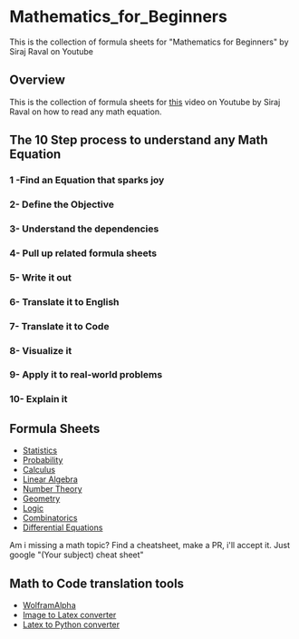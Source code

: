 # Mathematics_for_Beginners
This is the collection of formula sheets for "Mathematics for Beginners" by Siraj Raval on Youtube

## Overview 

This is the collection of formula sheets for [this](https://youtu.be/sb_FI7nt4yk) video on Youtube by Siraj Raval on how to read any math equation. 

## The 10 Step process to understand any Math Equation

### 1 -Find an Equation that sparks joy
### 2- Define the Objective
### 3- Understand the dependencies
### 4- Pull up related formula sheets
### 5- Write it out
### 6- Translate it to English
### 7- Translate it to Code
### 8- Visualize it
### 9- Apply it to real-world problems
### 10- Explain it


## Formula Sheets

- [Statistics](http://web.mit.edu/~csvoss/Public/usabo/stats_handout.pdf)
- [Probability](https://static1.squarespace.com/static/54bf3241e4b0f0d81bf7ff36/t/55e9494fe4b011aed10e48e5/1441352015658/probability_cheatsheet.pdf)
- [Calculus](http://tutorial.math.lamar.edu/pdf/Calculus_Cheat_Sheet_All.pdf)
- [Linear Algebra](https://www.souravsengupta.com/cds2016/lectures/Savov_Notes.pdf)
- [Number Theory](https://www.docdroid.net/rAbDvxF/number-theory-cheatsheet.pdf)
- [Geometry](http://mdk12.msde.maryland.gov/instruction/curriculum/hsa/geometry/math_reference_sheet.html) 
- [Logic](http://www.pitt.edu/~woon/courses/ps2703_logic.pdf) 
- [Combinatorics](http://www.baskent.edu.tr/~tkaracay/etudio/ders/math/GenelMath/Combinatorics.pdf) 
- [Differential Equations](http://furius.ca/cqfpub/doc/diffequs/diffequs.pdf)

Am i missing a math topic? Find a cheatsheet, make a PR, i'll accept it. Just google "(Your subject) cheat sheet"

## Math to Code translation tools

- [WolframAlpha](https://www.wolframalpha.com/)
- [Image to Latex converter](https://github.com/yixuanzhou/image2latex) 
- [Latex to Python converter](https://github.com/augustt198/latex2sympy) 


